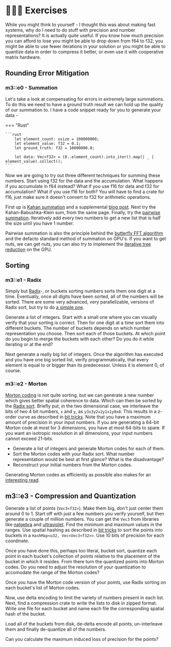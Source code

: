 # 👨🏼‍💻 Exercises
While you might think to yourself - I thought this was about making fast systems, why do I need to do stuff with
precision and number representations? It is actually quite useful. If you know how much precision you can afford to
lose you might be able to drop down from f64 to f32, you might be able to use fewer iterations in your solution
or you might be able to quantize data in order to compress it better, or even use it with cooperative matrix
hardware.

## Rounding Error Mitigation
### m3::e0 - Summation
Let's take a look at compensating for errors in extremely large summations. To do this we need to have a ground
truth result we can hold up the quality of our summation to. I have a code snippet ready for you to generate
your data -

=== "Rust"

    ```rust
        let element_count: usize = 100000000;
        let element_value: f32 = 0.1;
        let ground_truth: f32 = 10000000.0;

        let data: Vec<f32> = (0..element_count).into_iter().map(| _ | element_value).collect();
    ```

Now we are going to try out three different techniques for summing these numbers. Start using f32 for the data
and the accumulation. What happens if you accumulate in f64 instead? What if you use f16 for data and f32 for
accumulation? What if you use f16 for both? You will have to find a crate for f16, just make sure it doesn't convert
to f32 for arithmetic operations.

First up is [Kahan summation][2] and a supplemental [blog post][14]. Next try the Kahan-Babushka-Klein sum, from the
same page. Finally, try the [pairwise summation][4]. Iteratively add every two numbers to get a new list that is
half the size until you have 1 number.

Pairwise summation is also the principle behind the [butterfly FFT algorithm][6] and the defacto standard
method of summation on GPU's. If you want to get nuts, we can get nuts, you can also try to implement the
[iterative tree reduction][5] on the GPU.

## Sorting
### m3::e1 - Radix
Simply but [Radix][7]-, or buckets sorting numbers sorts them one digit at a time. Eventually, once all digits
have been sorted, all of the numbers will be sorted. There are some very advanced, very parallelizable, versions
of Radix sort, but try to do [a simple one][8].

Generate a list of integers. Start with a small one where you can visually verify that your sorting is correct.
Then for one digit at a time sort them into different buckets. The number of buckets depends on which number
representation you choose. Then sort each of those buckets. At which point do you begin to merge the buckets
with each other? Do you do it while iterating or at the end?

Next generate a really big list of integers. Once the algorithm has executed and you have one big sorted list,
verify programmatically, that every element is equal to or bigger than its predecessor. Unless it is element 0,
of course.

### m3::e2 - Morton
[Morton coding][9] is not quite sorting, but we can generate a new number which gives better spatial coherence to data.
Which can then be sorted by the [Radix sort][7]. Briefly put, in the two dimensional case, we interleave the bits of
two 4 bit numbers, ```x``` and ```y```, as ```y3x3y2x2y1x1y0x0```. This results in a z-order curve as described in
[bit tricks][10]. Note that you have a maximum amount of precision in your input numbers. If you are generating
a 64-bit Morton code at most for 3 dimensions, you have at most 64-bits to spare. If you want an isotropic
resolution in all dimensions, your input numbers cannot exceed 21-bits.

* Generate a list of integers and generate Morton codes for each of them.
* Sort the Morton codes with your Radix sort. What number representation would be best at first glance? What is the disadvantage?
* Reconstruct your initial numbers from the Morton codes.

Generating Morton codes as efficiently as possible also makes for an [interesting read][11].

## m3::e3 - Compression and Quantization
Generate a list of points (```Vec3<f32>```). Make them big, don't just center them around 0 to 1. Start off with
just a few numbers you verify yourself, but then generate a couple of million numbers. You can
get the ```Vec3``` from libraries like [nalgebra][12] and [ultraviolet][13].
Find the minimum and maximum values in the ranges. Use spatial hashing as described in [bit tricks][10] to sort the
points into buckets in a ```HashMap<u32, Vec<Vec3<f32>>```. Use 10 bits of precision for each coordinate.

Once you have done this, perhaps too literal, bucket sort, quantize each point in each bucket's collection of points
relative to the placement of the bucket in which it resides. From there turn the quantized points into
Morton codes. Do you need to adjust the resolution of your quantization to accomodate the range of the Morton codes?

Once you have the Morton code version of your points, use Radix sorting on each bucket's list of Morton codes.

Now, use delta encoding to limit the variety of numbers present in each list. Next, find a compression crate to
write the lists to disk in zipped format. Write one file for each bucket and name each file the corresponding
spatial hash of the bucket.

Load all of the buckets from disk, de-delta encode all points, un-interleave them and finally de-quantize all of the
numbers.

Can you calculate the maximum induced loss of precision for the points?

[2]: https://en.wikipedia.org/wiki/Kahan_summation_algorithm
[4]: https://en.wikipedia.org/wiki/Pairwise_summation
[5]: https://developer.download.nvidia.com/assets/cuda/files/reduction.pdf
[6]: https://en.wikipedia.org/wiki/Fast_Fourier_transform
[7]: https://en.wikipedia.org/wiki/Radix_sort
[8]: https://brilliant.org/wiki/radix-sort/
[9]: https://en.wikipedia.org/wiki/Z-order_curve
[10]: https://absorensen.github.io/the-guide/m3_types/s4_bit_tricks/
[11]: https://www.forceflow.be/2013/10/07/morton-encodingdecoding-through-bit-interleaving-implementations/
[12]: https://www.nalgebra.org/
[13]: https://docs.rs/ultraviolet/latest/ultraviolet/
[14]: https://chrisjameswalker.com/2022/01/28/kahans-summation-algorithm/
